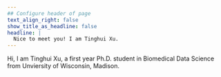 ```yaml
---
## Configure header of page
text_align_right: false
show_title_as_headline: false
headline: |
  Nice to meet you! I am Tinghui Xu.
---
```


<!-- this is a subheadline -->
Hi, I am Tinghui Xu, a first year Ph.D. student in Biomedical Data Science from Unviersity of Wisconsin, Madison.

